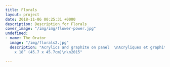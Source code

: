 ```yaml
---
title: Florals
layout: project
date: 2018-11-06 00:25:31 +0000
description: Description for Florals
cover_image: "/img/img/flower-power.jpg"
undefined:
- name: The Orator
  image: "/img/florals2.jpg"
  description: "Acrylics and graphite on panel  \nAcryliques et graphite sur panneau\n\n18
    x 18” (45.7 x 45.7cm)\n\n2015"

---
```

